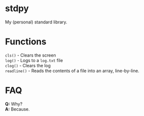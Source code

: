 # stdpy
My (personal) standard library.

# Functions

`cls()`      - Clears the screen\
`log()`      - Logs to a `log.txt` file\
`clog()`     - Clears the log\
`readline()` - Reads the contents of a file into an array, line-by-line.

# FAQ

**Q:** Why?\
**A:** Because.
